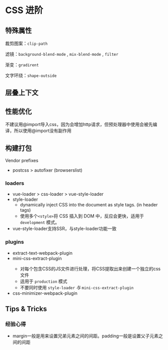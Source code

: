 # CSS 进阶

## 特殊属性

裁剪图案：`clip-path`

滤镜：`background-blend-mode` , `mix-blend-mode` , `filter`

渐变：`gradirent`

文字环绕：`shape-outside`

## 层叠上下文

## 性能优化

不建议用@import导入css，因为会增加http请求，但预处理器中使用会被先编译，所以使用@import没有副作用

## 构建打包

Vendor prefixes

- postcss > autofixer (browserslist)

### loaders

- vue-loader > css-loader > vue-style-loader
- style-loader
  - dynamically inject CSS into the document as style tags. (in header tags)
  - 使用多个`<style>`将 CSS 插入到 DOM 中，反应会更快，适用于 `development` 模式。
- vue-style-loader支持SSR，与style-loader功能一致

### plugins

- extract-text-webpack-plugin  <Badge text="deprecated" type="error"/>
- mini-css-extract-plugin  <Badge text=">=webpack4" type="tip" />
  - 对每个包含CSS的JS文件进行处理，将CSS提取出来创建一个独立的css文件
  - 适用于 `production` 模式
  - 不要同时使用 `style-loader` *与* `mini-css-extract-plugin`
- css-minimizer-webpack-plugin

## Tips & Tricks

### 经验心得

- margin一般是用来设置兄弟元素之间的间距。padding一般是设置父子元素之间的间距

### 
